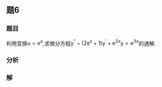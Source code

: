 ## 题6
### 题目
利用变换$\mathrm{u} = {\mathrm{e}}^{\mathrm{x}}$,求微分方程${\mathrm{y}}^{\prime \prime } - ( {2{\mathrm{e}}^{\mathrm{x}} + 1}) {\mathrm{y}}^{\prime } + {\mathrm{e}}^{2x}\mathrm{y} = {\mathrm{e}}^{3x}$的通解.
### 分析

### 解